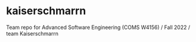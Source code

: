# kaiserschmarrn
Team repo for Advanced Software Engineering (COMS W4156) / Fall 2022 / team Kaiserschmarrn
